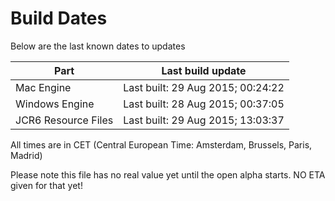 # Build Dates

Below are the last known dates to updates

Part | Last build update
-----|-----
Mac Engine | Last built: 29 Aug 2015; 00:24:22
Windows Engine | Last built: 28 Aug 2015; 00:37:05
JCR6 Resource Files | Last built: 29 Aug 2015; 13:03:37
All times are in CET (Central European Time: Amsterdam, Brussels, Paris, Madrid)


Please note this file has no real value yet until the open alpha starts. NO ETA given for that yet!
